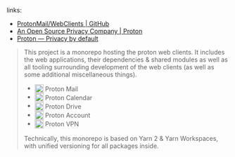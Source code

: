 

[vpn-andr-repo]: https://github.com/ProtonVPN/android-app.git
[vpn-andr-site]: https://protonvpn.com/download/ProtonVPN.apk
[vpn-f-droid]: https://f-droid.org/packages/ch.protonvpn.android

[vpn-ios-repo]: https://github.com/ProtonVPN/ios-mac-app.git
[vpn-ios-apple]: https://apps.apple.com/app/apple-store/id1437005085

[vpn-win-repo]: https://github.com/ProtonVPN/win-app.git
[vpn-linuxapp-repo]: https://github.com/ProtonVPN/linux-app.git
[vpn-linuxcli-repo]: https://github.com/ProtonVPN/linux-cli.git

[site-account-up]: https://account.proton.me/signup
[site-account-in]: https://account.proton.me/login

[site]: https://proton.me

[site-mail]: https://proton.me/mail
[site-calendar]: https://proton.me/calendar
[site-drive]: https://proton.me/drive
[site-vpn]: https://protonvpn.com

[site-community]: https://proton.me/community/open-source

[repo]: https://github.com/ProtonMail/WebClients.git

[mail-andr-repo]: https://github.com/ProtonMail/proton-mail-android.git
[mail-ios-repo]: https://github.com/ProtonMail/ios-mail.git

[use-mail]: https://mail.proton.me
[use-calendar]: https://calendar.proton.me
[use-drive]: https://drive.proton.me
[use-vpn]: https://account.protonvpn.com/login

links: 

- [ProtonMail/WebClients | GitHub][repo]
- [An Open Source Privacy Company | Proton][site-community]
- [Proton — Privacy by default][site]

> This project is a monorepo
>  hosting the proton web clients.
>  It includes the web applications,
>  their dependencies & shared modules
>  as well as all tooling surrounding
>  development of the web clients
>  (as well as some additional
>  miscellaneous things).
> 
> -   <img src="./.apps/favicon/mail.svg" style="vertical-align: middle" height="20" width="20" /> <span style="vertical-align: middle; display: inline-block">Proton Mail</span>
> -   <img src="./.apps/favicon/calendar.svg" style="vertical-align: middle" height="20" width="20" /> <span style="vertical-align: middle; display: inline-block">Proton Calendar</span>
> -   <img src="./.apps/favicon/drive.svg" style="vertical-align: middle" height="20" width="20" /> <span style="vertical-align: middle; display: inline-block">Proton Drive</span>
> -   <img src="./.apps/favicon/account.svg" style="vertical-align: middle" height="20" width="20" /> <span style="vertical-align: middle; display: inline-block">Proton Account</span>
> -   <img src="./.apps/favicon/vpn.svg" style="vertical-align: middle" height="20" width="20" /> <span style="vertical-align: middle; display: inline-block">Proton VPN</span>
> 
> Technically, this monorepo is
>  based on Yarn 2 & Yarn Workspaces,
>  with unified versioning
>  for all packages inside.
> 

